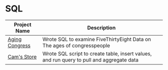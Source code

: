 # SQL

| Project Name  | Description   |
| ------------- | ------------- |
| [Aging Congress](https://github.com/Cam-Kan/SQL/blob/main/Aging%20Congress.sql) | Wrote SQL to examine FiveThirtyEight Data on The ages of congresspeople|
| [Cam's Store](https://github.com/Cam-Kan/SQL/blob/main/Cam's%20Store)   | Wrote SQL script to create table, insert values, and run query to pull and aggregate data|

